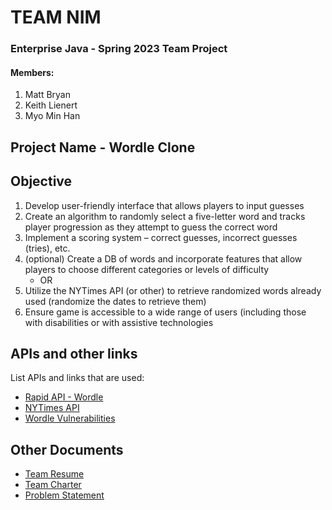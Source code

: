 # TEAM NIM
### Enterprise Java - Spring 2023 Team Project
#### Members:
1. Matt Bryan
2. Keith Lienert
3. Myo Min Han

## Project Name - Wordle Clone

## Objective
1. Develop user-friendly interface that allows players to input guesses
2. Create an algorithm to randomly select a five-letter word and tracks player progression as they attempt to guess the correct word
3. Implement a scoring system – correct guesses, incorrect guesses (tries), etc.
4. (optional) Create a DB of words and incorporate features that allow players to choose different categories or levels of difficulty
   - OR
5. Utilize the NYTimes API (or other) to retrieve randomized words already used (randomize the dates to retrieve them)
6. Ensure game is accessible to a wide range of users (including those with disabilities or with assistive technologies

## APIs and other links
List APIs and links that are used:
- [Rapid API - Wordle](https://rapidapi.com/Alejandro99aru/api/wordle-answers-solutions)
- [NYTimes API](https://www.nytimes.com/svc/wordle/v2/)
- [Wordle Vulnerabilities](https://siliconangle.com/2022/12/19/api-vulnerabilities-wordle-exposed-answers-opened-door-potential-hacking/)

## Other Documents
- [Team Resume](docs/teamResume.md)
- [Team Charter](docs/teamCharter.md)
- [Problem Statement](docs/problemStatement.md)
